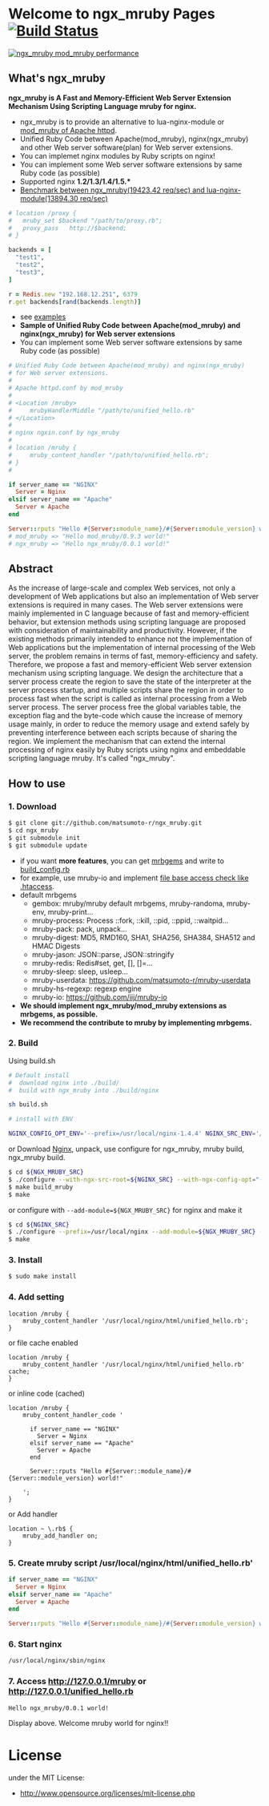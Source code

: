 # Welcome to ngx_mruby Pages  [![Build Status](https://travis-ci.org/matsumoto-r/ngx_mruby.png?branch=master)](https://travis-ci.org/matsumoto-r/ngx_mruby)

[![ngx_mruby mod_mruby performance](http://blog.matsumoto-r.jp/wp-content/uploads/2013/12/performance_20131226.png)](http://blog.matsumoto-r.jp/?p=3974)

## What's ngx_mruby
__ngx_mruby is A Fast and Memory-Efficient Web Server Extension Mechanism Using Scripting Language mruby for nginx.__

- ngx_mruby is to provide an alternative to lua-nginx-module or [mod_mruby of Apache httpd](http://matsumoto-r.github.io/mod_mruby/). 
- Unified Ruby Code between Apache(mod_mruby), nginx(ngx_mruby) and other Web server software(plan) for Web server extensions.
- You can implemet nginx modules by Ruby scripts on nginx!
- You can implement some Web server software extensions by same Ruby code (as possible) 
- Supported nginx __1.2/1.3/1.4/1.5.*__
- [Benchmark between ngx_mruby(19423.42 req/sec) and lua-nginx-module(13894.30 req/sec)](https://gist.github.com/matsumoto-r/6930672)

```ruby
# location /proxy {
#   mruby_set $backend "/path/to/proxy.rb";
#   proxy_pass   http://$backend;
# }

backends = [
  "test1",
  "test2",
  "test3",
]

r = Redis.new "192.168.12.251", 6379
r.get backends[rand(backends.length)]
```

- see [examples](https://github.com/matsumoto-r/ngx_mruby/blob/master/example/nginx.conf)
- __Sample of Unified Ruby Code between Apache(mod_mruby) and nginx(ngx_mruby) for Web server extensions__
- You can implement some Web server software extensions by same Ruby code (as possible) 

```ruby
# Unified Ruby Code between Apache(mod_mruby) and nginx(ngx_mruby)
# for Web server extensions.
#
# Apache httpd.conf by mod_mruby
# 
# <Location /mruby>
#     mrubyHandlerMiddle "/path/to/unified_hello.rb"
# </Location>
#
# nginx ngxin.conf by ngx_mruby
#
# location /mruby {
#     mruby_content_handler "/path/to/unified_hello.rb";
# }
#

if server_name == "NGINX"
  Server = Nginx
elsif server_name == "Apache"
  Server = Apache
end

Server::rputs "Hello #{Server::module_name}/#{Server::module_version} world!"
# mod_mruby => "Hello mod_mruby/0.9.3 world!"
# ngx_mruby => "Hello ngx_mruby/0.0.1 world!"
```

## Abstract

As the increase of large-scale and complex Web services, not only a development of Web applications but also an implementation of Web server extensions is required in many cases. The Web server extensions were mainly implemented in C language because of fast and memory-efficient behavior, but extension methods using scripting language are proposed with consideration of maintainability and productivity. However, if the existing methods primarily intended to enhance not the implementation of Web applications but the implementation of internal processing of the Web server, the problem remains in terms of fast, memory-efficiency and safety. Therefore, we propose a fast and memory-efficient Web server extension mechanism using scripting language. We design the architecture that a server process create the region to save the state of the interpreter at the server process startup, and multiple scripts share the region in order to process fast when the script is called as internal processing from a Web server process. The server process free the global variables table, the exception flag and the byte-code which cause the increase of memory usage mainly, in order to reduce the memory usage and extend safely by preventing interference between each scripts because of sharing the region. We implement the mechanism that can extend the internal processing of nginx easily by Ruby scripts using nginx and embeddable scripting language mruby. It's called "ngx_mruby".

## How to use

### 1. Download

```bash
$ git clone git://github.com/matsumoto-r/ngx_mruby.git
$ cd ngx_mruby
$ git submodule init
$ git submodule update
```

- if you want __more features__, you can get [mrbgems](https://github.com/mruby/mruby/wiki/Related-Projects) and write to [build_config.rb](https://github.com/matsumoto-r/ngx_mruby/blob/master/build_config.rb)
- for example, use mruby-io and implement [file base access check like .htaccess](https://gist.github.com/matsumoto-r/7150832).
- default mrbgems
  - gembox: mruby/mruby default mrbgems, mruby-randoma, mruby-env, mruby-print...
  - mruby-process: Process ::fork, ::kill, ::pid, ::ppid, ::waitpid...
  - mruby-pack: pack, unpack...
  - mruby-digest: MD5, RMD160, SHA1, SHA256, SHA384, SHA512 and HMAC Digests
  - mruby-jason: JSON::parse, JSON::stringify
  - mruby-redis: Redis#set, get, [], []=...
  - mruby-sleep: sleep, usleep...
  - mruby-userdata: https://github.com/matsumoto-r/mruby-userdata
  - mruby-hs-regexp: regexp engine
  - mruby-io: https://github.com/iij/mruby-io
- __We should implement ngx_mruby/mod_mruby extensions as mrbgems, as possible.__
- __We recommend the contribute to mruby by implementing mrbgems.__

### 2. Build 
Using build.sh
```bash
# Default install
#  download nginx into ./build/
#  build with ngx_mruby into ./build/nginx

sh build.sh
```
```bash
# install with ENV

NGINX_CONFIG_OPT_ENV='--prefix=/usr/local/nginx-1.4.4' NGINX_SRC_ENV='/usr/local/src/nginx-1.4.4' sh build.sh
```
or Download [Nginx](http://nginx.org/en/download.html), unpack, use configure for ngx_mruby, mruby build, ngx_mruby build.
```bash
$ cd ${NGX_MRUBY_SRC}
$ ./configure --with-ngx-src-root=${NGINX_SRC} --with-ngx-config-opt="--prefix=/usr/local/nginx"
$ make build_mruby
$ make
```
or configure with ```--add-module=${NGX_MRUBY_SRC}``` for nginx and make it
```bash
$ cd ${NGINX_SRC}
$ ./configure --prefix=/usr/local/nginx --add-module=${NGX_MRUBY_SRC} --add-module=${NGX_MRUBY_SRC}/dependence/ngx_devel_kit --add-module=${SOME_OTHER_MODULE}
$ make
```

### 3. Install
```bash
$ sudo make install
```
### 4. Add setting
```nginx
location /mruby {
    mruby_content_handler '/usr/local/nginx/html/unified_hello.rb';
}
```
or file cache enabled
```nginx
location /mruby {
    mruby_content_handler '/usr/local/nginx/html/unified_hello.rb' cache;
}
```
or inline code (cached)
```nginx
location /mruby {
    mruby_content_handler_code '
      
      if server_name == "NGINX"
        Server = Nginx
      elsif server_name == "Apache"
        Server = Apache
      end
      
      Server::rputs "Hello #{Server::module_name}/#{Server::module_version} world!"
    
    ';
}
```
or Add handler
```nginx
location ~ \.rb$ {
    mruby_add_handler on;
}
```
### 5. Create mruby script /usr/local/nginx/html/unified_hello.rb'
```ruby
if server_name == "NGINX"
  Server = Nginx
elsif server_name == "Apache"
  Server = Apache
end

Server::rputs "Hello #{Server::module_name}/#{Server::module_version} world!"
```

### 6. Start nginx
```bash
/usr/local/nginx/sbin/nginx
```
### 7. Access http://127.0.0.1/mruby or http://127.0.0.1/unified_hello.rb
```
Hello ngx_mruby/0.0.1 world!
```

Display above. Welcome mruby world for nginx!!


# License
under the MIT License:

* http://www.opensource.org/licenses/mit-license.php

